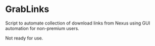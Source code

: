 # GrabLinks

Script to automate collection of download links from Nexus using GUI automation for non-premium users.

Not ready for use.